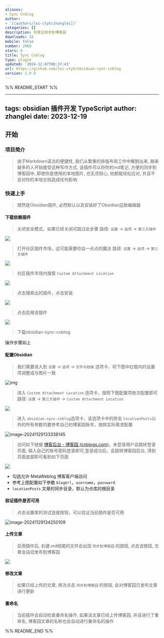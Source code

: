 ```yaml
---
aliases:
- Sync Cnblog
author:
- '[[authors/lei-ctyh|zhanglei]]'
categories: []
description: 将笔记同步到博客园
downloads: 32
mobile: false
number: 2069
stars: 6
title: Sync Cnblog
type: plugin
updated: '2024-12-07T08:37:43'
url: https://github.com/lei-ctyh/obsidian-sync-cnblog
version: 1.0.0
---
```


%% README_START %%

---
tags: obsidian 插件开发 TypeScript
author: zhanglei
date: 2023-12-19
---

## 开始
### 项目简介
> 由于Markdown语法的便捷性, 我们从繁重的排版布局工作中解脱出来, 越来越多的人开始接受这种写作方式, 该插件可以将你的md笔记, 方便的同步到博客园中, 即使你是使用的本地图片, 也无须担心, 他都能轻松应对, 并且不会对你的本地文档造成任何影响

### 快速上手
> 既然是Obsidian插件, 必然默认以及安装好了Obsidian这款编辑器

#### 下载依赖插件
>关闭安全模式，如果已经关闭可跳过此步骤
>路径:  `设置` -> `选项` -> `第三方插件` 

![](https://raw.githubusercontent.com/lei-ctyh/obsidian-sync-cnblog/HEAD/docs/README.assets/image-20241129133029434.png)


> 打开社区插件市场，这可能需要你会一点点的魔法
> 路径:  `设置` -> `选项` -> `第三方插件` 

![](https://raw.githubusercontent.com/lei-ctyh/obsidian-sync-cnblog/HEAD/docs/README.assets/2395785-20240106094129505-2051838675.png)

> 社区插件市场内搜索 `Custom Attachment Location`

![](https://raw.githubusercontent.com/lei-ctyh/obsidian-sync-cnblog/HEAD/docs/README.assets/2395785-20240106094129424-1509849443.png)


> 点击搜索出的插件，点击安装

![](https://raw.githubusercontent.com/lei-ctyh/obsidian-sync-cnblog/HEAD/docs/README.assets/2395785-20240106094129511-1570061381.png)


> 点击启用该插件

![](https://raw.githubusercontent.com/lei-ctyh/obsidian-sync-cnblog/HEAD/docs/README.assets/2395785-20240106094129556-1782909472.png)



> 下载obsidian-sync-cnblog

操作步骤如上

#### 配置Obsidian

> 我们需要进入到 `设置` -> `选项` -> `文件与链接` 选项卡，将下图中红框内的设置项调整成与图片一致


![img](https://raw.githubusercontent.com/lei-ctyh/obsidian-sync-cnblog/HEAD/docs/README.assets/2395785-20240106094129598-143622687.png)


> 进入 `Custom Attachment Location` 选项卡，按照下图配置项依次配置即可
> 路径: `设置` -> `第三方插件` -> `Custom Attachment Location`

![](https://raw.githubusercontent.com/lei-ctyh/obsidian-sync-cnblog/HEAD/docs/README.assets/2395785-20240106094129575-618944768.png)

> 进入 `obsidian-sync-cnblog`选项卡，该选项卡中的除去 `locationPosts`以外的所有参数均要参考自己的博客园账号，按照实际需求配置

![image-20241129133338145](https://raw.githubusercontent.com/lei-ctyh/obsidian-sync-cnblog/HEAD/docs/README.assets/image-20241129133338145.png)

> 访问如下链接 [博客后台 - 博客园 (cnblogs.com)](https://i.cnblogs.com/settings)，未登录用户会跳转登录页面,
> 输入自己的账号密码登录即可,登录成功后。会跳转博客园后台, 滑到页面底部即可看到如下页面

![](https://raw.githubusercontent.com/lei-ctyh/obsidian-sync-cnblog/HEAD/docs/README.assets/2395785-20240106094129545-831763769.png)

- 勾选允许 MetaWeblog 博客客户端访问
- 参考上图配置如下参数  `blogUrl`，`username`，`password`
- `locationPosts` 文章的同步目录，默认为仓库的根目录



#### 验证插件是否可用

> 点击设置里的测试连接按钮，可以验证当前插件是否可用

![image-20241129134250109](https://raw.githubusercontent.com/lei-ctyh/obsidian-sync-cnblog/HEAD/docs/README.assets/image-20241129134250109.png)

#### 上传文章
> 启用插件后, 右键.md结尾的文件会出现 `同步到博客园` 的按钮, 点击该按钮, 文章会自动发布到博客园

![](https://raw.githubusercontent.com/lei-ctyh/obsidian-sync-cnblog/HEAD/docs/README.assets/2395785-20240106094129598-1480273079.png)

#### 修改文章
> 如果已经上传的文章, 再次点击 `同步到博客园` 的按钮, 会对博客园已发布文章进行更新

#### 重命名
> 当前插件会自动检查重命名操作, 如果该文章已经上传博客园, 并且进行了重命名, 博客园文章的名称也会自动进行重命名的操作


%% README_END %%